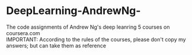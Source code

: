 # DeepLearning-AndrewNg-
The code assignments of Andrew Ng's deep leanring 5 courses on coursera.com <br>
IMPORTANT: According to the rules of the courses, please don't copy my answers; but can take them as reference
